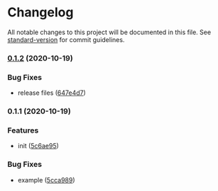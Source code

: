 # Changelog

All notable changes to this project will be documented in this file. See [standard-version](https://github.com/conventional-changelog/standard-version) for commit guidelines.

### [0.1.2](https://github.com/asyarb/tailwind-capsize/compare/v0.1.1...v0.1.2) (2020-10-19)


### Bug Fixes

* release files ([647e4d7](https://github.com/asyarb/tailwind-capsize/commit/647e4d71060fecc3bf0557dec3604590ddf2fdd5))

### 0.1.1 (2020-10-19)


### Features

* init ([5c6ae95](https://github.com/asyarb/tailwind-capsize/commit/5c6ae9538ac3d9ca72d2245e77eddb48b2845987))


### Bug Fixes

* example ([5cca989](https://github.com/asyarb/tailwind-capsize/commit/5cca9891511467e191a49e434b49eba50c12cd60))
